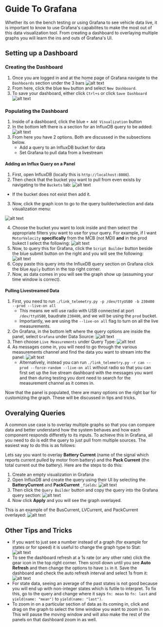 # Guide To Grafana
Whether its on the bench testing or using Grafana to see vehicle data live, it is important to know to use Grafana's capabilites to make the most out of this data visualization tool. From creating a dashboard to overlaying multiple graphs you will learn the ins and outs of Grafana's UI.

## Setting up a Dashboard
### Creating the Dashboard
1. Once you are logged in and at the home page of Grafana navigate to the `Dashboards` section under the 3 bars
![alt text](../images/grafana-1.png)
2. From here, click the blue `New` button and select `New Dashboard`.
3. To save your dashboard, either click `Ctrl+s` or click `Save Dashboard`
![alt text](../images/grafana-2.png) 

### Populating the Dashboard
1. Inside of a dashboard, click the blue `+ Add Visualization` button
2. In the bottom left there is a section for an InfluxDB query to be added:
![alt text](../images/grafana-7.png)
3. From here you have 2 options. Both are discussed in the subsections below.
    * Add a query to an InfluxDB bucket for data
    * Set Grafana to pull data from a livestream

#### Adding an Influx Query on a Panel
1. First, open InfluxDB (locally this is `http://localhost:8086`). 
2. Then check that the bucket you want to pull from even exists by navigating to the `Buckets` tab:
![alt text](../images/grafana-3.png)
* If the bucket does not exist then add it.
3. Now, click the graph icon to go to the query builder/selection and data visualization menu:

![alt text](../images/grafana-4.png)

4. Choose the bucket you want to look inside and then select the appropriate filters you want to use for your query. For example, if I want `MotorVelocity` **specifically** from the MCB (not MDI) **and** in the prod bukect I select the following:
![alt text](../images/grafana-5.png)
5. Now, to query this for Grafana, click the `Script Builder` button beside the blue submit button on the right and you will see the following:
![alt text](../images/grafana-6.png)
6. Copy paste this query into the InfluxDB query section on Grafana click the blue `Apply` button in the top right corner.
7. Now, as data comes in you will see the graph show up (assuming your time window is correct).


#### Pulling Livestreamed Data
1. First, you need to run `./link_telemetry.py -p /dev/ttyUSB0 -b 230400 --prod --live-on all`
    * This means we will use radio with USB connected at port `/dev/ttyUSB0`, baudrate `230400`, and we will be using the `prod` bucket.
    * Importantly, we are using the `--live-on all` flag to turn on all the live measurements. 
1. On Grafana, in the bottom left where the query options are inside the panel, select `Grafana` under Data Source:
![alt text](../images/grafana-8.png)
2. Then choose `Live Measurements` under Query Type:
![alt text](../images/grafana-9.png)
3. As messages come in, you will need to go through the various measurements channel and find the data you want to stream into the panel:
![alt text](../images/grafana-10.png)
    * Alternatively, instead you can run `./link_telemetry.py -r can --prod --force-random --live-on all` without radio so that you can first set up the live stream dashboard with the messages you want and then during testing you dont need to search for the measurement channel as it comes in.

Now that the panel is populated, there are many options on the right bar for customizing the graph. These will be discussed in tips and tricks.

## Overalying Queries
A common use case is to overlay multiple graphs so that you can compare data and better understand how the system behaves and how each component responds differetly to its inputs. To achieve this in Grafana, all you need to do is edit the query to just pull from multiple sources. The easiest way to do this is as follows:

Lets say you want to overlay **Battery Current** (name of the signal which reports current pulled by motor from battery) and the **Pack Current** (the total current out the battery). Here are the steps to do this:
1. Create an empty visualization in Grafana
2. Open InfluxDB and create the query using their UI by selecting the **BatteryCurrent** and **PackCurrent** `_fields`:
![alt text](../images/grafana-13.png)
3. Then click the `Query Builder` button and copy the query into the Grafana query section:
![alt text](../images/grafana-14.png)
4. Now click **Apply** and you will see the graph overlayed. 

This is an example of the BusCurrent, LVCurrent, and PackCurrent overlayed:
![alt text](../images/grafana-15.png)

## Other Tips and Tricks
* If you want to just see a number instead of a graph (for example for states or for speed) it is useful to change the graph type to Stat:
![alt text](../images/grafana-11.png)
* To see the dashboard refresh at a 1s rate (or any other rate) click the gear icon in the top right corner. Then scroll down until you see **Auto Refresh** and then change the options to have `1s` in it. Save the dashboard and check the auto refresh interval and select 1s from it:
![alt text](../images/grafana-12.png)
* For state data, seeing an average of the past states is not good because you will end up with non-integer states which is futile to interpret. To fix this, go to the query and change where it says `fn: mean` to `fn: last` and `yield(name: "mean")` to `yield(name: "last")`.
* To zoom in on a particular section of data as its coming in, click and drag on the graph to select the time window you want to zoom in on. This will pause the moving window and will also make the rest of the panels on that dashboard zoom in as well.